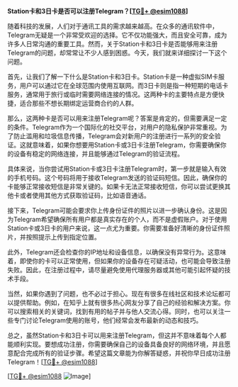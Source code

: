 **Station卡和3日卡是否可以注册Telegram？[[TG💪+ @esim1088](https://t.me/s/esim1088)]**

随着科技的发展，人们对于通讯工具的需求越来越高。在众多的通讯软件中，Telegram无疑是一个非常受欢迎的选择。它不仅功能强大，而且安全可靠，成为许多人日常沟通的重要工具。然而，关于Station卡和3日卡是否能够用来注册Telegram的问题，却常常让不少人感到困惑。今天，我们就来详细探讨一下这个问题。

首先，让我们了解一下什么是Station卡和3日卡。Station卡是一种虚拟SIM卡服务，用户可以通过它在全球范围内使用互联网。而3日卡则是指一种短期的电话卡服务，通常用于旅行或临时需要网络连接的情况。这两种卡的主要特点是方便快捷，适合那些不想长期绑定运营商合约的人群。

那么，这两种卡是否可以用来注册Telegram呢？答案是肯定的，但需要满足一定的条件。Telegram作为一个国际化的社交平台，对用户的隐私保护非常重视。为了防止滥用和垃圾信息传播，Telegram会对新用户的注册进行一系列的安全验证。这就意味着，如果你想要用Station卡或3日卡注册Telegram，你需要确保你的设备有稳定的网络连接，并且能够通过Telegram的验证流程。

具体来说，当你尝试用Station卡或3日卡注册Telegram时，第一步就是输入有效的手机号码。这个号码将用于接收Telegram发送的验证码短信。因此，确保你的卡能够正常接收短信是非常关键的。如果卡无法正常接收短信，你可以尝试更换其他卡或者使用其他方式获取验证码，比如语音通话。

接下来，Telegram可能会要求你上传身份证件的照片以进一步确认身份。这是因为Telegram希望确保所有用户都是真实存在的个人，而不是虚假账户。对于使用Station卡或3日卡的用户来说，这一点尤为重要。你需要准备好清晰的身份证件照片，并按照提示上传到指定位置。

此外，Telegram还会检查你的IP地址和设备信息，以确保没有异常行为。这意味着，即使你的卡可以正常使用，但如果你的设备存在可疑活动，也可能会导致注册失败。因此，在注册过程中，请尽量避免使用代理服务器或其他可能引起怀疑的技术手段。

当然，如果你遇到了问题，也不必过于担心。现在有很多在线社区和技术论坛都可以提供帮助。例如，在知乎上就有很多热心网友分享了自己的经验和解决方案。你可以搜索相关的关键词，找到有用的帖子并与他人交流心得。同时，也可以关注一些专门讨论Telegram使用的账号，他们经常会发布最新的动态和技巧。

总之，虽然Station卡和3日卡可以用来注册Telegram，但这并不意味着每个人都能顺利实现。要想成功注册，你需要确保自己的设备具备良好的网络环境，并且愿意配合完成所有的验证步骤。希望这篇文章能为你解答疑惑，并祝你早日成功注册Telegram！[[TG💪+ @esim1088](https://t.me/s/esim1088)]

[[TG💪+ @esim1088](https://t.me/s/esim1088) ![Image](https://i.postimg.cc/4NQfJmqS/Snipaste-2025-05-13-00-14-12.png)]